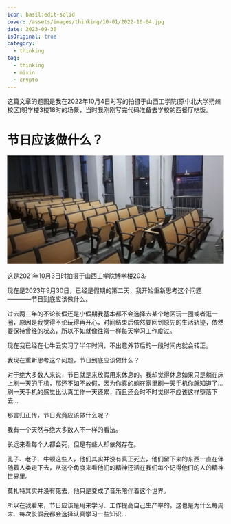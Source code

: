 ```yaml
---
icon: basil:edit-solid
cover: /assets/images/thinking/10-01/2022-10-04.jpg
date: 2023-09-30
isOriginal: true
category:
  - thinking
tag:
  - thinking
  - mixin
  - crypto
---
```


这篇文章的题图是我在2022年10月4日时写的拍摄于山西工学院(原中北大学朔州校区)明学楼3楼18时的场景，当时我刚刚写完代码准备去学校的西餐厅吃饭。

<!-- more -->

# 节日应该做什么？

![2021-10-03](/assets/images/thinking/10-01/2021-10-03.jpg)

这是2021年10月3日时拍摄于山西工学院博学楼203。

现在是2023年9月30日，已经是假期的第二天，我开始重新思考这个问题————节日到底应该做什么。

过去两三年的不论长假还是小假期我基本都不会选择去某个地区玩一圈或者逛一圈，原因是我觉得不论玩得再开心，时间结束后依然要回到原先的生活轨迹，依然要保持曾经的状态，所以不如就像往常一样每天学习工作度过。

现在我已经在七牛云实习了半年时间，不出意外节后的一段时间内就会转正。

我现在重新思考这个问题，节日到底应该做什么？

对于绝大多数人来说，节日就是来放假用来休息的。我却觉得休息如果只是躺在床上刷一天的手机，那还不如不放假，因为你真的躺在家里刷一天手机你就知道了...刷一天手机的感觉比认真工作一天还累，而且还会时不时觉得不应该这样堕落下去...

那言归正传，节日究竟应该做什么呢？

我有一个天然与绝大多数人不一样的看法。

长远来看每个人都会死，但是有些人却依然存在。

孔子、老子、牛顿这些人，他们其实并没有真正死去，他们留下来的东西一直在伴随着人类走下去，从这个角度来看他们的精神还活在我们每个记得他们的人的精神世界里。

莫扎特其实并没有死去，他只是变成了音乐陪伴着这个世界。

所以在我看来，节日应该是用来学习、工作提高自己生产率的。这也是为什么每周末、每次长假我都会选择认真学习一些知识...

